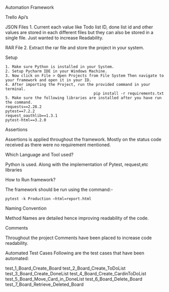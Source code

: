 Automation Framework

Trello Api’s

JSON Files
    1.  Current each value like Todo list ID, done list id and other values are stored in each different files but they can also be stored in a single file. Just wanted to increase Readability.


RAR File
    2.  Extract the rar file and store the project in your system.

Setup

    1. Make sure Python is installed in your System.
    2. Setup Pycharm IDE in your Windows Machine.
    3. Now click on File > Open Projects from File System Then navigate to your framework and open it in your ID.
    4. After importing the Project, run the provided command in your terminal.
                                           pip install -r requirements.txt
    5. Make sure the following libraries are installed after you have run the command.
	requests==2.28.2
	pytest==7.2.2
	request_oauthlib==1.3.1
	pytest-html==3.2.0

Assertions

Assertions is applied throughout the framework. Mostly on the status code received as there were no requirement mentioned.


Which Language and Tool used?

Python is used. Along with the implementation of Pytest, request,etc libraries


How to Run framework?

The framework should be run using the command:-

	pytest -k Production –html=report.html




Naming Convention

Method Names are detailed hence improving readability of the code.


Comments

Throughout the project Comments have been placed to increase code readability.

Automated Test Cases
Following are the test cases that have been automated:

test_1_Board_Create_Board
test_2_Board_Create_ToDoList
test_3_Board_Create_DoneList
test_4_Board_Create_CardinToDoList
test_5_Board_Move_Card_in_DoneList
test_6_Board_Delete_Board
test_7_Board_Retrieve_Deleted_Board
